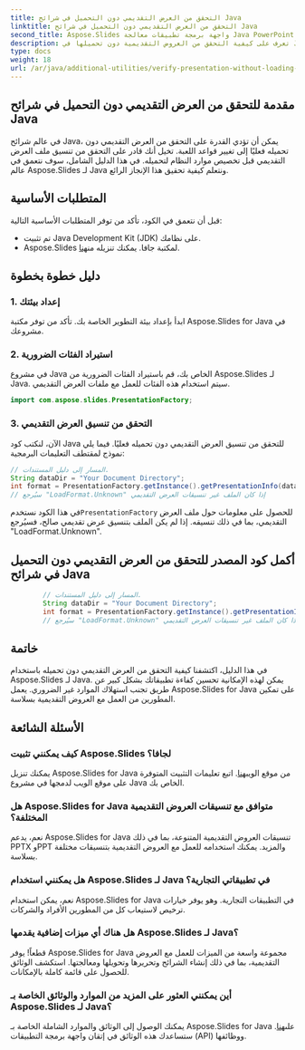 ```yaml
---
title: التحقق من العرض التقديمي دون التحميل في شرائح Java
linktitle: التحقق من العرض التقديمي دون التحميل في شرائح Java
second_title: Aspose.Slides واجهة برمجة تطبيقات معالجة Java PowerPoint
description: تعرف على كيفية التحقق من العروض التقديمية دون تحميلها في Java Slides باستخدام Aspose.Slides for Java. تأكد من سلامة الملف بكفاءة باستخدام هذا الدليل التفصيلي خطوة بخطوة.
type: docs
weight: 18
url: /ar/java/additional-utilities/verify-presentation-without-loading-in-java-slides/
---
```


## مقدمة للتحقق من العرض التقديمي دون التحميل في شرائح Java

في عالم شرائح Java، يمكن أن تؤدي القدرة على التحقق من العرض التقديمي دون تحميله فعليًا إلى تغيير قواعد اللعبة. تخيل أنك قادر على التحقق من تنسيق ملف العرض التقديمي قبل تخصيص موارد النظام لتحميله. في هذا الدليل الشامل، سوف نتعمق في عالم Aspose.Slides لـ Java ونتعلم كيفية تحقيق هذا الإنجاز الرائع.

## المتطلبات الأساسية

قبل أن نتعمق في الكود، تأكد من توفر المتطلبات الأساسية التالية:

- تم تثبيت Java Development Kit (JDK) على نظامك.
-  Aspose.Slides لمكتبة جافا. يمكنك تنزيله من[هنا](https://releases.aspose.com/slides/java/).

## دليل خطوة بخطوة

### 1. إعداد بيئتك

ابدأ بإعداد بيئة التطوير الخاصة بك. تأكد من توفر مكتبة Aspose.Slides for Java في مشروعك.

### 2. استيراد الفئات الضرورية

في مشروع Java الخاص بك، قم باستيراد الفئات الضرورية من Aspose.Slides لـ Java. سيتم استخدام هذه الفئات للعمل مع ملفات العرض التقديمي.

```java
import com.aspose.slides.PresentationFactory;
```

### 3. التحقق من تنسيق العرض التقديمي

الآن، لنكتب كود Java للتحقق من تنسيق العرض التقديمي دون تحميله فعليًا. فيما يلي نموذج لمقتطف التعليمات البرمجية:

```java
// المسار إلى دليل المستندات.
String dataDir = "Your Document Directory";
int format = PresentationFactory.getInstance().getPresentationInfo(dataDir + "HelloWorld.pptx").getLoadFormat();
// سيُرجع "LoadFormat.Unknown" إذا كان الملف غير تنسيقات العرض التقديمي
```

 في هذا الكود نستخدم`PresentationFactory` للحصول على معلومات حول ملف العرض التقديمي، بما في ذلك تنسيقه. إذا لم يكن الملف بتنسيق عرض تقديمي صالح، فسيُرجع "LoadFormat.Unknown".

## أكمل كود المصدر للتحقق من العرض التقديمي دون التحميل في شرائح Java

```java
        // المسار إلى دليل المستندات.
        String dataDir = "Your Document Directory";
        int format = PresentationFactory.getInstance().getPresentationInfo(dataDir + "HelloWorld.pptx").getLoadFormat();
        // سيُرجع "LoadFormat.Unknown" إذا كان الملف غير تنسيقات العرض التقديمي
```

## خاتمة

في هذا الدليل، اكتشفنا كيفية التحقق من العرض التقديمي دون تحميله باستخدام Aspose.Slides لـ Java. يمكن لهذه الإمكانية تحسين كفاءة تطبيقاتك بشكل كبير عن طريق تجنب استهلاك الموارد غير الضروري. يعمل Aspose.Slides for Java على تمكين المطورين من العمل مع العروض التقديمية بسلاسة.

## الأسئلة الشائعة

### كيف يمكنني تثبيت Aspose.Slides لجافا؟

 يمكنك تنزيل Aspose.Slides for Java من موقع الويب[هنا](https://releases.aspose.com/slides/java/). اتبع تعليمات التثبيت المتوفرة على موقع الويب لدمجها في مشروع Java الخاص بك.

### هل Aspose.Slides for Java متوافق مع تنسيقات العروض التقديمية المختلفة؟

نعم، يدعم Aspose.Slides for Java تنسيقات العروض التقديمية المتنوعة، بما في ذلك PPTX وPPT والمزيد. يمكنك استخدامه للعمل مع العروض التقديمية بتنسيقات مختلفة بسلاسة.

### هل يمكنني استخدام Aspose.Slides لـ Java في تطبيقاتي التجارية؟

نعم، يمكن استخدام Aspose.Slides for Java في التطبيقات التجارية. وهو يوفر خيارات ترخيص لاستيعاب كل من المطورين الأفراد والشركات.

### هل هناك أي ميزات إضافية يقدمها Aspose.Slides لـ Java؟

قطعاً! يوفر Aspose.Slides for Java مجموعة واسعة من الميزات للعمل مع العروض التقديمية، بما في ذلك إنشاء الشرائح وتحريرها وتحويلها ومعالجتها. استكشف الوثائق للحصول على قائمة كاملة بالإمكانات.

### أين يمكنني العثور على المزيد من الموارد والوثائق الخاصة بـ Aspose.Slides لـ Java؟

 يمكنك الوصول إلى الوثائق والموارد الشاملة الخاصة بـ Aspose.Slides for Java على[هنا](https://reference.aspose.com/slides/java/). ستساعدك هذه الوثائق في إتقان واجهة برمجة التطبيقات (API) ووظائفها.